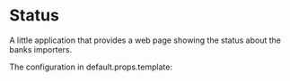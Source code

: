 Status
==========================

A little application that provides a web page showing the status about the banks importers.

The configuration in default.props.template: